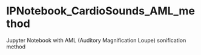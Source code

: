 # IPNotebook_CardioSounds_AML_method
Jupyter Notebook with AML (Auditory Magnification Loupe) sonification method
